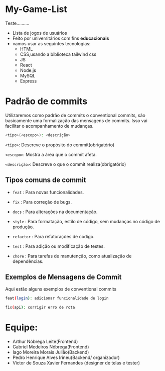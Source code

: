 # My-Game-List
 Teste..........
- Lista de jogos de usuários
- Feito por universitários com fins **educacionais**
- vamos usar as seguintes tecnologias: 
   - HTML
   - CSS,usando a biblioteca tailwind css
   - JS
   - React
   - Node.js
   - MySQL
   - Express

# Padrão de commits
Utilizaremos como padrão de commits o conventional commits, são basicamente uma formalização das mensagens de commits. Isso vai facilitar o acompanhamento de mudanças.

````sh
<tipo>(<escopo>): <descrição>
````

`<tipo>`: Descreve o propósito do commit(obrigatório)

`<escopo>`: Mostra a área que o commit afeta.

`<descrição>`: Descreve o que o commit realiza(obrigatório)
    

## Tipos comuns de commit 

- `feat` : Para novas funcionalidades.

- `fix` : Para correção de bugs.

- `docs` : Para alterações na documentação.

- `style` : Para formatação, estilo de código, sem mudanças no código de produção.

- `refactor` : Para refatorações de código.

- `test` : Para adição ou modificação de testes.

- `chore` : Para tarefas de manutenção, como atualização de dependências.

## Exemplos de Mensagens de Commit
Aqui estão alguns exemplos de conventional commits

```sh
feat(login): adicionar funcionalidade de login 
```
```sh
fix(api): corrigir erro de rota 
```
# Equipe:

- Arthur Nóbrega Leite(Frontend)
- Gabriel Medeiros Nóbrega(Frontend)
- Iago Moreira Morais Julião(Backend)
- Pedro Henrique Alves Irineu(Backend/ organizador)
- Victor de Souza Xavier Fernandes (designer de telas e tester)

